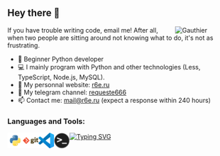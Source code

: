 <!--- Hello Developers 
<p align="center" dir="auto">
 <a target="_blank" rel="noopener noreferrer" href="assets/github-snake.svg"><img width="600" src="assets/github-snake.svg" alt="snake" style="max-width: 100%;"></a>
</p>
--->
## Hey there 👋

<img width="25%" align="right" alt="Gauthier" src="https://gauthier-thomas.dev/img/GT2.svg" />

If you have trouble writing code, email me! After all, when two people are sitting around not knowing what to do, it's not as frustrating.

- 📖 Beginner Python developer
- 💻 I mainly program with Python and other technologies (Less, TypeScript, Node.js, MySQL).
- 🔗 My personnal website: [r6e.ru](https://r6e.ru/)
- 🔗 My telegram channel: [requeste666](https://t.me/requeste666)
- 📫 Contact me: [mail@r6e.ru](mailto:mail@r6e.ru) (expect a response within 240 hours)
### Languages and Tools: 


<img align="left" alt="Python" width="35px" src="https://raw.githubusercontent.com/github/explore/80688e429a7d4ef2fca1e82350fe8e3517d3494d/topics/python/python.png" />
<img align="left" alt="Git" width="35px" src="https://raw.githubusercontent.com/github/explore/80688e429a7d4ef2fca1e82350fe8e3517d3494d/topics/git/git.png" />
<img align="left" alt="Visual Studio Code" width="35px" src="https://raw.githubusercontent.com/github/explore/80688e429a7d4ef2fca1e82350fe8e3517d3494d/topics/visual-studio-code/visual-studio-code.png" />
<img align="left" alt="Terminal" width="35px" src="https://raw.githubusercontent.com/github/explore/80688e429a7d4ef2fca1e82350fe8e3517d3494d/topics/terminal/terminal.png" />

<a href="https://git.io/typing-svg"><img src="https://readme-typing-svg.demolab.com?font=Fira+Code&pause=1000&random=false&width=435&lines=Python+developer+of+discord+bots;Essence+-+discord.gg%2FTEduvvsxAN" alt="Typing SVG" /></a>

<!--- HASH: 8704243791509 --->
<!--- HASH: 7686709494860 --->
<!--- HASH: 5457361762241 --->
<!--- HASH: 6350733794233 --->
<!--- HASH: 404470491307 --->
<!--- HASH: 1266955836630 --->
<!--- HASH: 6758333537618 --->
<!--- HASH: 8797593998246 --->
<!--- HASH: 2441383256836 --->
<!--- HASH: 6873850192930 --->
<!--- HASH: 2659764884595 --->
<!--- HASH: 1627449514820 --->
<!--- HASH: 8121905292016 --->
<!--- HASH: 6139116674779 --->
<!--- HASH: 395431708484 --->
<!--- HASH: 7212157299459 --->
<!--- HASH: 5642864585940 --->
<!--- HASH: 5738910584540 --->
<!--- HASH: 5951803962183 --->
<!--- HASH: 1413001847839 --->
<!--- HASH: 9602409133919 --->
<!--- HASH: 7698157024829 --->
<!--- HASH: 4565226408411 --->
